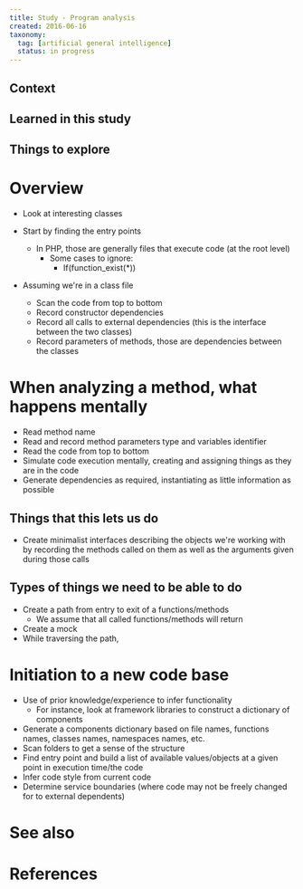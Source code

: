 ```yaml
---
title: Study - Program analysis
created: 2016-06-16
taxonomy:
  tag: [artificial general intelligence]
  status: in progress
---
```


## Context

## Learned in this study

## Things to explore

# Overview
* Look at interesting classes

* Start by finding the entry points
	* In PHP, those are generally files that execute code (at the root level)
		* Some cases to ignore:
			* If(function_exist(*))

* Assuming we're in a class file
	* Scan the code from top to bottom
	* Record constructor dependencies
	* Record all calls to external dependencies (this is the interface between the two classes)
	* Record parameters of methods, those are dependencies between the classes

# When analyzing a method, what happens mentally
* Read method name
* Read and record method parameters type and variables identifier
* Read the code from top to bottom
* Simulate code execution mentally, creating and assigning things as they are in the code
* Generate dependencies as required, instantiating as little information as possible

## Things that this lets us do
* Create minimalist interfaces describing the objects we're working with by recording the methods called on them as well as the arguments given during those calls

## Types of things we need to be able to do
* Create a path from entry to exit of a functions/methods
	* We assume that all called functions/methods will return
* Create a mock
* While traversing the path,

# Initiation to a new code base
* Use of prior knowledge/experience to infer functionality
	* For instance, look at framework libraries to construct a dictionary of components
* Generate a components dictionary based on file names, functions names, classes names, namespaces names, etc.
* Scan folders to get a sense of the structure
* Find entry point and build a list of available values/objects at a given point in execution time/the code
* Infer code style from current code
* Determine service boundaries (where code may not be freely changed for to external dependents)

# See also

# References
